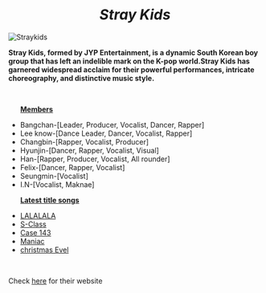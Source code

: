 <html>
<head>
<style>
h1 {
  text-align: center;
}
</style>
</head>
<body>
  <i><h1>Stray Kids</h1></i>
  <img src="https://lv2-cdn.azureedge.net/straykids/0611021d714948388f19cce9635539ce-09%20%EB%8B%A8%EC%B2%B4-1_019_13971-F2.jpg" alt="Straykids">
  <br>
  <b><p>Stray Kids, formed by JYP Entertainment, is a dynamic South Korean boy group that has left an indelible mark on the K-pop world.Stray Kids has garnered widespread acclaim for their powerful performances, intricate choreography, and distinctive music style.</p></b>
  <br>
  <ul>
    <b><u><p>Members</p></u></b>
    <li>Bangchan-[Leader, Producer, Vocalist, Dancer, Rapper]</li>
    <li>Lee know-[Dance Leader, Dancer, Vocalist, Rapper]</li>
    <li>Changbin-[Rapper, Vocalist, Producer]</li>
    <li>Hyunjin-[Dancer, Rapper, Vocalist, Visual]</li>
    <li>Han-[Rapper, Producer, Vocalist, All rounder]</li>
    <li>Felix-[Dancer, Rapper, Vocalist]</li>
    <li>Seungmin-[Vocalist]</li>
    <li>I.N-[Vocalist, Maknae]</li>
    </ul>
    <ul>
  <u><b><p>Latest title songs</p></b></u>
      <li> <a href="https://youtu.be/dBDkYofMUs4?si=CvKo3W7gwPnc9NV2">LALALALA</a></li>
      <li> <a href="https://youtu.be/JsOOis4bBFg?si=Y2OI-B2_fEogt4Eg">S-Class</a></li>
      <li> <a href="https://youtu.be/jYSlpC6Ud2A?si=Ot9VUSD83o1MbbT3">Case 143</a></li>
      <li> <a href="https://youtu.be/OvioeS1ZZ7o?si=M5rtbp-ZPKycOkxk">Maniac</a></li>
      <li> <a href="https://youtu.be/57n4dZAPxNY?si=dGEyd9ilQL9r_P97">christmas Evel</a></li>
      </ul>
  <br>
   <p>Check <a href="https://straykids.jype.com/"> <u>here</u></a> for their website</p>
      </body>
</html>
